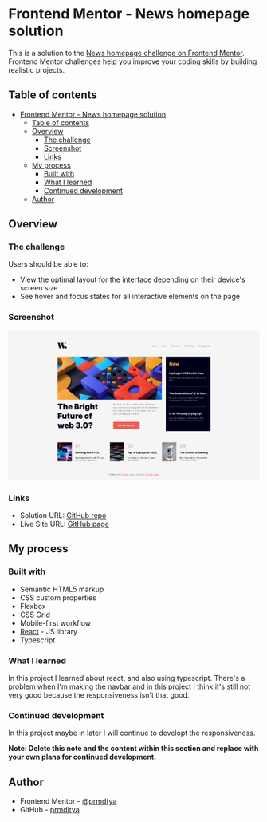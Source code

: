 # Frontend Mentor - News homepage solution

This is a solution to the [News homepage challenge on Frontend Mentor](https://www.frontendmentor.io/challenges/news-homepage-H6SWTa1MFl). Frontend Mentor challenges help you improve your coding skills by building realistic projects. 

## Table of contents

- [Frontend Mentor - News homepage solution](#frontend-mentor---news-homepage-solution)
  - [Table of contents](#table-of-contents)
  - [Overview](#overview)
    - [The challenge](#the-challenge)
    - [Screenshot](#screenshot)
    - [Links](#links)
  - [My process](#my-process)
    - [Built with](#built-with)
    - [What I learned](#what-i-learned)
    - [Continued development](#continued-development)
  - [Author](#author)

## Overview

### The challenge

Users should be able to:

- View the optimal layout for the interface depending on their device's screen size
- See hover and focus states for all interactive elements on the page

### Screenshot

![](./screenshot.png)

### Links

- Solution URL: [GitHub repo](https://your-solution-url.com)
- Live Site URL: [GitHub page](https://your-live-site-url.com)

## My process

### Built with

- Semantic HTML5 markup
- CSS custom properties
- Flexbox
- CSS Grid
- Mobile-first workflow
- [React](https://reactjs.org/) - JS library
- Typescript

### What I learned

In this project I learned about react, and also using typescript. There's a problem when I'm making the navbar and in this project I think it's still not very good because the responsiveness isn't that good.

### Continued development

In this project maybe in later I will continue to developt the responsiveness.

**Note: Delete this note and the content within this section and replace with your own plans for continued development.**

## Author

- Frontend Mentor - [@prmdtya](https://www.frontendmentor.io/profile/prmditya)
- GitHub - [prmditya](https://github.com/prmditya)